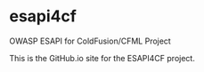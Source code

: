 esapi4cf
========

OWASP ESAPI for ColdFusion/CFML Project

This is the GitHub.io site for the ESAPI4CF project.
